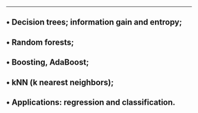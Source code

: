 -------------------------------------------------------------
• Decision trees; information gain and entropy;
-------------------------------------------------------------
• Random forests;
---------------------------------------------------------------

• Boosting, AdaBoost;
---------------------------------------------------------------
• kNN (k nearest neighbors);
----------------------------------------------------------------
• Applications: regression and classification.
----------------------------------------------------------------

